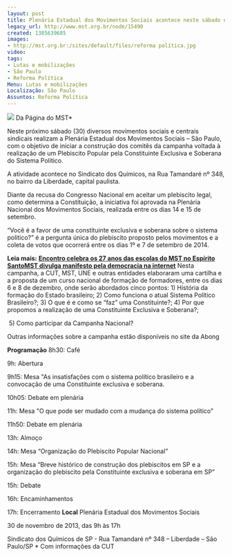 ```yaml
---
layout: post
title: Plenária Estadual dos Movimentos Sociais acontece neste sábado em SP
legacy_url: http://www.mst.org.br/node/15490
created: 1385639685
images:
- http://mst.org.br:/sites/default/files/reforma política.jpg
video: 
tags:
- Lutas e mobilizações
- São Paulo
- Reforma Política
Menu: Lutas e mobilizações
Localização: São Paulo
Assuntos: Reforma Política
---
```



![](/sites/default/files/reforma%20pol%C3%ADtica.jpg)
Da Página do MST\*
  

Neste próximo sábado (30) diversos movimentos sociais e centrais sindicais realizam a Plenária Estadual dos Movimentos Sociais – São Paulo, com o objetivo de iniciar a construção dos comitês da campanha voltada à realização de um Plebiscito Popular pela Constituinte Exclusiva e Soberana do Sistema Político. 

A atividade acontece no Sindicato dos Químicos, na Rua Tamandaré nº 348, no bairro da Liberdade, capital paulista. 

Diante da recusa do Congresso Nacional em aceitar um plebiscito legal, como determina a Constituição, a iniciativa foi aprovada na Plenária Nacional dos Movimentos Sociais, realizada entre os dias 14 e 15 de setembro. 

“Você é a favor de uma constituinte exclusiva e soberana sobre o sistema político?” é a pergunta única do plebiscito proposto pelos movimentos e a coleta de votos que ocorrerá entre os dias 1º e 7 de setembro de 2014.

**Leia mais:**
[**Encontro celebra os 27 anos das escolas do MST no Espírito Santo**](http://www.mst.org.br/node/15484)[**MST divulga manifesto pela democracia na internet**](http://www.mst.org.br/node/15485)
Nesta campanha, a CUT, MST, UNE e outras entidades elaboraram uma cartilha e a proposta de um curso nacional de formação de formadores, entre os dias 6 e 8 de dezembro, onde serão abordados cinco pontos: 1) História da formação do Estado brasileiro; 2) Como funciona o atual Sistema Político Brasileiro?; 3) O que é e como se “faz” uma Constituinte?; 4) Por que propomos a realização de uma Constituinte Exclusiva e Soberana?;

 5) Como participar da Campanha Nacional? 

Outras informações sobre a campanha estão disponíveis no site da Abong 

**Programação**
8h30: Café 

9h: Abertura 

9h15: Mesa "As insatisfações com o sistema político brasileiro e a convocação de uma Constituinte exclusiva e soberana. 

10h05: Debate em plenária 

11h: Mesa "O que pode ser mudado com a mudança do sistema político" 

11h50: Debate em plenária 

13h: Almoço 

14h: Mesa “Organização do Plebiscito Popular Nacional” 

15h: Mesa “Breve histórico de construção dos plebiscitos em SP e a organização do plebiscito pela Constituinte exclusiva e soberana em SP” 

15h: Debate 

16h: Encaminhamentos 

17h: Encerramento
**Local**
Plenária Estadual dos Movimentos Sociais 

30 de novembro de 2013, das 9h às 17h 

Sindicato dos Químicos de SP - Rua Tamandaré nº 348 – Liberdade – São Paulo/SP
\* Com informações da CUT
